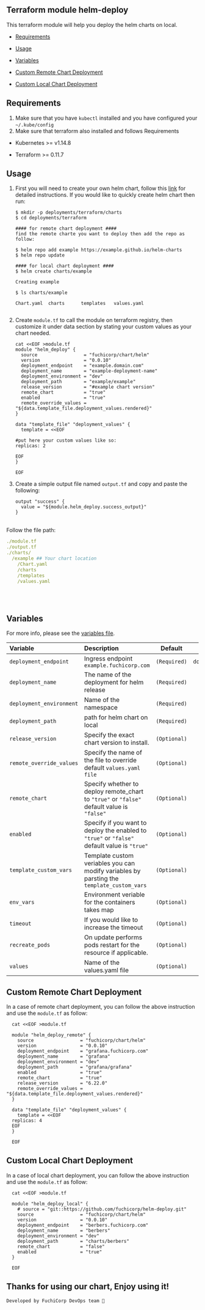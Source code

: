 ## Terraform module helm-deploy

This terraform module will help you deploy the helm charts on local.

- [Requirements](#Requirements)

- [Usage](#usage)

- [Variables](#variables)

- [Custom Remote Chart Deployment](#custom-remote-chart-deployment)

- [Custom Local Chart Deployment](#custom-local-chart-deployment)

## Requirements
1. Make sure that you have `kubectl` installed and you have configured your `~/.kube/config` 
2. Make sure that terraform also installed and follows Requirements

  * Kubernetes  >=  v1.14.8

  * Terraform >= 0.11.7


## Usage

1. First you will need to create your own helm chart, follow this [link](https://docs.bitnami.com/kubernetes/how-to/create-your-first-helm-chart/) for detailed instructions. If you would like to quickly create helm chart then run:

    ```
    $ mkdir -p deployments/terraform/charts  
    $ cd deployments/terraform

    #### for remote chart deployment ####
    find the remote charte you want to deploy then add the repo as follow:

    $ helm repo add example https://example.github.io/helm-charts
    $ helm repo update

    #### for local chart deployment ####
    $ helm create charts/example

    Creating example

    $ ls charts/example

    Chart.yaml  charts      templates   values.yaml


    ```

2. Create `module.tf` to call the module on terraform registry, then customize it under data section by stating your custom values as your chart needed.

    ```
    cat <<EOF >module.tf
    module "helm_deploy" {
      source                 = "fuchicorp/chart/helm"
      version                = "0.0.10"
      deployment_endpoint    = "example.domain.com"
      deployment_name        = "example-deployment-name"
      deployment_environment = "dev"
      deployment_path        = "example/example"      
      release_version        = "#example chart version"
      remote_chart           = "true"
      enabled                = "true"
      remote_override_values = "${data.template_file.deployment_values.rendered}"
    }

    data "template_file" "deployment_values" {
      template = <<EOF

    #put here your custom values like so:
    replicas: 2
    
    EOF
    }

    EOF
    ```

3. Create a simple output file named `output.tf` and copy and paste the following:
    ```
    output "success" {
      value = "${module.helm_deploy.success_output}"
    }
    ```


<br>Follow the file path:
```yaml
./module.tf
./output.tf
./charts/
  /example ## Your chart location 
    /Chart.yaml
    /charts
    /templates
    /values.yaml
```
<br><br>

## Variables

For more info, please see the [variables file](https://github.com/fuchicorp/terraform-helm-chart/blob/master/variables.tf).

| Variable                 | Description                                                                                 | Default      | Type            |
| :----------------------- | :------------------------------------------------------------------------------------------ | :----------: | :-------------: |
| `deployment_endpoint`    | Ingress endpoint `example.fuchicorp.com`                                                    | `(Required)` | `domain/string` |
| `deployment_name`        | The name of the deployment for helm release                                                 | `(Required)` | `string`        |
| `deployment_environment` | Name of the namespace                                                                       | `(Required)` | `string`        |
| `deployment_path`        | path for helm chart on local                                                                | `(Required)` | `string`        |
| `release_version`        | Specify the exact chart version to install.                                                 | `(Optional)` | `string`        |
| `remote_override_values` | Specify the name of the file to override default `values.yaml file`                         | `(Optional)` | `string`        |
| `remote_chart`           | Specify whether to deploy remote_chart to `"true"` or `"false"` default value is `"false"`  | `(Optional)` | `bool`          |
| `enabled`                | Specify if you want to deploy the enabled to `"true"` or `"false"` default value is `"true"`| `(Optional)` | `bool`          |
| `template_custom_vars`   | Template custom veriables you can modify variables by parsting the `template_custom_vars`   | `(Optional)` | `map`           |
| `env_vars`               | Environment veriable for the containers takes map                                           | `(Optional)` | `map`           |
| `timeout`                | If you would like to increase the timeout                                                   | `(Optional)` | `number`        |
| `recreate_pods`          | On update performs pods restart for the resource if applicable.                             | `(Optional)` | `bool`          |       
| `values`                 | Name of the values.yaml file                                                                | `(Optional)` | `string`        |



## Custom Remote Chart Deployment 
In a case of remote chart deployment, you can follow the above instruction and use the `module.tf` as follow:

```
  cat <<EOF >module.tf

  module "helm_deploy_remote" {
    source                 = "fuchicorp/chart/helm"
    version                = "0.0.10"
    deployment_endpoint    = "grafana.fuchicorp.com"
    deployment_name        = "grafana"
    deployment_environment = "dev"
    deployment_path        = "grafana/grafana"
    enabled                = "true"
    remote_chart           = "true"
    release_version        = "6.22.0"
    remote_override_values = "${data.template_file.deployment_values.rendered}"
  }

  data "template_file" "deployment_values" {
    template = <<EOF
  replicas: 4
  EOF
  }

  EOF
```
    

## Custom Local Chart Deployment 
In a case of local chart deployment, you can follow the above instruction and use the `module.tf` as follow: <br>
```
  cat <<EOF >module.tf

  module "helm_deploy_local" {
    # source = "git::https://github.com/fuchicorp/helm-deploy.git"
    source                 = "fuchicorp/chart/helm"
    version                = "0.0.10"
    deployment_endpoint    = "berbers.fuchicorp.com"
    deployment_name        = "berbers"
    deployment_environment = "dev"
    deployment_path        = "charts/berbers"
    remote_chart           = "false"
    enabled                = "true"
  }

  EOF
```



## Thanks for using our chart, Enjoy using it! 
```
Developed by FuchiCorp DevOps team 🙂

```

